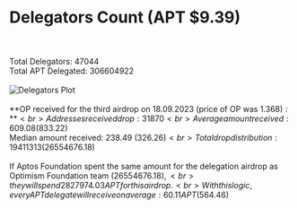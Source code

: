 # Delegators Count (APT $9.39)<br><br>
Total Delegators: 47044<br>
Total APT Delegated: 306604922<br><br>
![Delegators Plot](delegators.png)<br><br>
**OP received for the third airdrop on 18.09.2023 (price of OP was $1.368):**<br>
Addresses received drop: 31870<br>
Average amount received: 609.08 ($833.22)<br>
Median amount received: 238.49 ($326.26)<br>
Total drop distribution: 19411313 ($26554676.18)<br><br>
If Aptos Foundation spent the same amount for the delegation airdrop as Optimism Foundation team ($26554676.18),<br>
they will spend 2827974.03 APT for this airdrop.<br>
With this logic, every APT delegate will receive on average: 60.11 APT ($564.46)<br>
